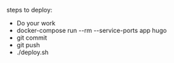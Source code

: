 steps to deploy:
 - Do your work
 - docker-compose run --rm --service-ports app hugo
 - git commit
 - git push
 - ./deploy.sh
